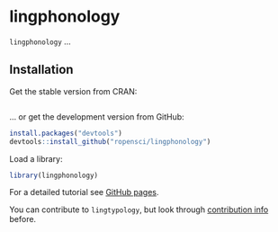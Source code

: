 # lingphonology

`lingphonology` ...

## Installation

Get the stable version from CRAN:
```R
```
… or get the development version from GitHub:
```R
install.packages("devtools")
devtools::install_github("ropensci/lingphonology")
```

Load a library:
```R
library(lingphonology)
```

For a detailed tutorial see [GitHub pages](https://ropensci.github.io/lingtypology/).

You can contribute to `lingtypology`, but look through [contribution info](https://github.com/ropensci/lingtypology/blob/master/CONTRIBUTING.md) before.
